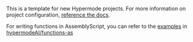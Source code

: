 This is a template for new Hypermode projects. For more information on project configuration, [reference the docs](https://docs.hypermode.com/manifest).

For writing functions in AssemblyScript, you can refer to the [examples](https://github.com/hypermodeAI/functions-as/tree/main/examples) in [hypermodeAI/functions-as](https://github.com/hypermodeAI/functions-as)
